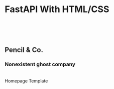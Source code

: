 # FastAPI With HTML/CSS
<br/><br/><br/>

## Pencil & Co.
### Nonexistent ghost company
<br>Homepage Template

<br/><br/><br/>